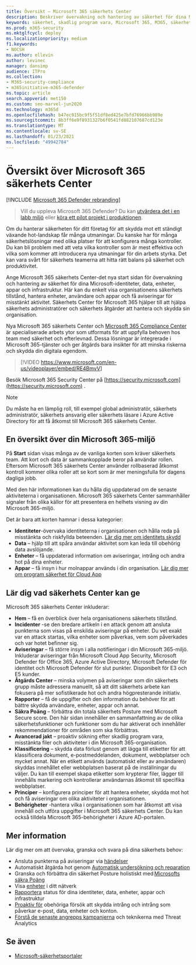 ```yaml
---
title: Översikt – Microsoft 365 säkerhets Center
description: Beskriver övervakning och hantering av säkerhet för dina Microsoft-identiteter, data, enheter och appar med Microsoft 365-säkerhet.
keywords: säkerhet, skadlig program vara, Microsoft 365, M365, säkerhets Center, övervaka, rapport, identiteter, data, enheter, appar
ms.prod: m365-security
ms.mktglfcycl: deploy
ms.localizationpriority: medium
f1.keywords:
- NOCSH
ms.author: ellevin
author: levinec
manager: dansimp
audience: ITPro
ms.collection:
- M365-security-compliance
- m365initiative-m365-defender
ms.topic: article
search.appverid: met150
ms.custom: seo-marvel-jun2020
ms.technology: m365d
ms.openlocfilehash: b47ec915bc9f5f51df8ed425e7bfd76966bb989e
ms.sourcegitcommit: 8b3ff6e9f8931327b6f0541fd882107687cd123e
ms.translationtype: MT
ms.contentlocale: sv-SE
ms.lasthandoff: 01/23/2021
ms.locfileid: "49942784"
---
```

# <a name="overview-of-the-microsoft-365-security-center"></a>Översikt över Microsoft 365 säkerhets Center

[!INCLUDE [Microsoft 365 Defender rebranding](../includes/microsoft-defender.md)]

> Vill du uppleva Microsoft 365 Defender? Du kan [utvärdera det i en labb miljö](https://aka.ms/mtp-trial-lab) eller [köra ett pilot projekt i produktionen](https://aka.ms/m365d-pilotplaybook).
>
Om du hanterar säkerheten för ditt företag för att skydda mot ett ständigt växande hot-landskap får många utmaningar. Du kanske har för många säkerhetslösningar med olika platser för att konfigurera många kontroller. Du kan bli problem med att veta vilka kontroller som är mest effektiva och vilka som kommer att introducera nya utmaningar för din arbets styrka. Det kan vara svårt för säkerhets teamerna att hitta rätt balans på säkerhet och produktivitet.

Ange Microsoft 365 säkerhets Center-det nya start sidan för övervakning och hantering av säkerhet för dina Microsoft-identiteter, data, enheter, appar och infrastruktur. Här kan du enkelt visa organisationens säkerhets tillstånd, hantera enheter, användare och appar och få aviseringar för misstänkt aktivitet. Säkerhets Center för Microsoft 365 hjälper till att hjälpa säkerhets administratörer och säkerhets åtgärder att hantera och skydda sin organisation.

Nya Microsoft 365 säkerhets Center och [Microsoft 365 Compliance Center](https://docs.microsoft.com/microsoft-365/compliance/microsoft-365-compliance-center) är specialiserade arbets ytor som utformats för att uppfylla behoven hos team med säkerhet och efterlevnad. Dessa lösningar är integrerade i Microsoft 365-tjänster och ger åtgärds bara insikter för att minska riskerna och skydda din digitala egendom.

>[!VIDEO https://www.microsoft.com/en-us/videoplayer/embed/RE4BmvV]

Besök Microsoft 365 Security Center på [https://security.microsoft.com](https://security.microsoft.com) . 

> [!NOTE]
> Du måste ha en lämplig roll, till exempel global administratör, säkerhets administratör, säkerhets ansvarig eller säkerhets läsare i Azure Active Directory för att få åtkomst till Microsoft 365 säkerhets Center.

## <a name="at-a-glance-view-of-your-microsoft-365-environment"></a>En översikt över din Microsoft 365-miljö

På **Start** sidan visas många av de vanliga korten som kräver säkerhets team. Att kort och data är sammankopplade beror på användar rollen. Eftersom Microsoft 365 säkerhets Center använder rollbaserad åtkomst kontroll kommer olika roller att se kort som är mer meningsfulla för dagens dagliga jobb.  

Med den här informationen kan du hålla dig uppdaterad om de senaste aktiviteterna i organisationen. Microsoft 365 säkerhets Center sammanhåller signaler från olika källor för att presentera en helhets visning av din Microsoft 365-miljö.

Det är bara att korten hamnar i dessa kategorier:

- **Identiteter**-övervaka identiteterna i organisationen och hålla reda på misstänkta och riskfyllda beteenden. [Lär dig mer om identitets skydd](https://docs.microsoft.com/azure/active-directory/identity-protection/overview-identity-protection)
- **Data** – hjälp till att spåra användar aktivitet som kan leda till obehörig data avslöjande.
- **Enheter** – få uppdaterad information om aviseringar, intrång och andra hot på dina enheter.
- **Appar** – få insyn i hur molnappar används i din organisation. [Lär dig mer om program säkerhet för Cloud App](https://docs.microsoft.com/cloud-app-security/discovered-apps)

## <a name="explore-what-the-security-center-has-to-offer"></a>Lär dig vad säkerhets Center kan ge

Microsoft 365 säkerhets Center inkluderar:

* **Hem** – få en överblick över hela organisationens säkerhets tillstånd.
* **Incidenter** -se den bredare artikeln i en attack genom att ansluta punkterna som visas på enskilda aviseringar på enheter. Du vet exakt var en attack startas, vilka enheter som påverkas, vem som påverkades och var hotet befinner sig.
* **Aviseringar** – få större insyn i alla notifieringar i din Microsoft 365-miljö. Inkluderar aviseringar från Microsoft Cloud App Security, Microsoft Defender för Office 365, Azure Active Directory, Microsoft Defender för identitet och Microsoft Defender för slut punkter. Disponibelt för E3 och E5 kunder.  
* **Åtgärds Center** – minska volymen på aviseringar som din säkerhets grupp måste adressera manuellt, så att ditt säkerhets arbete kan fokusera på mer sofistikerade hot och andra högpresterande initiativ.
* **Rapporter** – få de uppgifter och den information du behöver för att bättre skydda användare, enheter, appar och annat.
* **Säkra Poäng** – förbättra din totala säkerhets Posture med Microsoft Secure score. Den här sidan innehåller en sammanfattning av de olika säkerhetsfunktioner och funktioner som du har aktiverat och innehåller rekommendationer för områden som ska förbättras.
* **Avancerad jakt** – proaktiv sökning efter skadlig program vara, misstänkta filer och aktiviteter i din Microsoft 365-organisation.
* **Klassificering** – skydda data förlust genom att lägga till etiketter för att klassificera dokument, e-postmeddelanden, dokument, webbplatser och mycket annat. När en etikett används (automatiskt eller av användaren) skyddas innehållet eller webbplatsen baserat på de inställningar du väljer. Du kan till exempel skapa etiketter som krypterar filer, lägger till innehålls markering och kontrollerar användarnas åtkomst till specifika webbplatser.
* **Principer** – konfigurera principer för att hantera enheter, skydda mot hot och få aviseringar om olika aktiviteter i organisationen.
* **Behörigheter** -hantera vilka i organisationen som har åtkomst att visa innehåll och utföra uppgifter i Microsoft 365 säkerhets Center. Du kan också tilldela Microsoft 365-behörigheter i Azure AD-portalen.

## <a name="learn-more"></a>Mer information

Lär dig mer om att övervaka, granska och svara på dina säkerhets behov:

- Ansluta punkterna på aviseringar via [händelser](incident-queue.md)
- Automatiskt åtgärda hot genom [Automatisk undersökning och reparation](mtp-autoir.md)
- Granska och förbättra din säkerhet Posture holistiskt med [Microsofts säkra Poäng](microsoft-secure-score.md)
- Visa [enheter](device-profile.md) i ditt nätverk
- [Rapportera](monitoring-and-reporting.md) status för dina identiteter, data, enheter, appar och infrastruktur
- [Proaktiv för](advanced-hunting-overview.md) obehöriga försök att skydda intrång och intrång som påverkar e-post, data, enheter och konton.
- [Förstå de senaste angrepps kampanjerna](latest-attack-campaigns.md) och teknikerna med Threat Analytics

## <a name="see-also"></a>Se även

- [Microsoft-säkerhetsportaler](portals.md)
